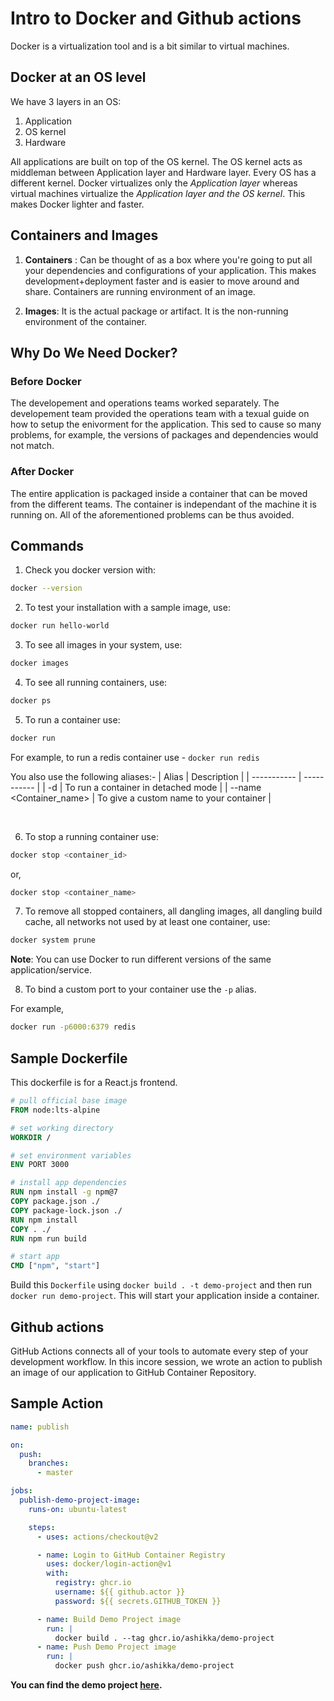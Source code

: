 # Intro to Docker and Github actions

Docker is a virtualization tool and is a bit similar to virtual machines.

## Docker at an OS level
We have 3 layers in an OS: 
1. Application
2. OS kernel
3. Hardware

All applications are built on top of the OS kernel. The OS kernel acts as middleman between Application layer and Hardware layer. Every OS has a different kernel.
Docker virtualizes only the *Application layer* whereas virtual machines virtualize the *Application layer and the OS kernel*.
This makes Docker lighter and faster.

## Containers and Images

1. **Containers** : Can be thought of as a box where you're going to put all your dependencies and configurations of your application. This makes development+deployment faster and is easier to move around and share. Containers are running environment of an image. 

2. **Images**: It is the actual package or artifact. It is the non-running environment of the container. 
	
## Why Do We Need Docker? 

### Before Docker
The developement and operations teams worked separately. The developement team provided the operations team with a texual guide on how to setup the enivorment for the application. This sed to cause so many problems, for example, the versions of packages and dependencies would not match. 

### After Docker
The entire application is packaged inside a container that can be moved from the different teams. The container is independant of the machine it is running on. All of the aforementioned problems can be thus avoided.
	
## Commands	
1. Check you docker version with: 
```bash
docker --version
```
2. To test your installation with a sample image, use:
```bash
docker run hello-world
```

3. To see all images in your system, use: 
```bash
docker images
```

4. To see all running containers, use: 
```bash
docker ps
```

5. To run a container use: 

```bash
docker run
```

For example, to run a redis container use - `docker run redis`

You also use the following aliases:-
| Alias     | Description |
| ----------- | ----------- |
| -d      | To run a container in detached mode      |
| --name <Container_name>   | To give a custom name to your container       |

<br>

6. To stop a running container use: 
```bash
docker stop <container_id>
```
or,
```bash
docker stop <container_name>
```

7. To remove all stopped containers, all dangling images, all dangling build cache, all networks not used by at least one container, use:

```bash
docker system prune
```

**Note**: You can use Docker to run different versions of the same application/service.

8. To bind a custom port to your container use the `-p` alias.

For example,

```bash
docker run -p6000:6379 redis
```


## Sample Dockerfile

This dockerfile is for a React.js frontend. 

```Dockerfile
# pull official base image
FROM node:lts-alpine

# set working directory
WORKDIR /

# set environment variables 
ENV PORT 3000

# install app dependencies
RUN npm install -g npm@7
COPY package.json ./
COPY package-lock.json ./
RUN npm install
COPY . ./
RUN npm run build

# start app
CMD ["npm", "start"]
```

Build this `Dockerfile` using `docker build . -t demo-project` and then run `docker run demo-project`. This will start your application inside a container. 



## Github actions
GitHub Actions connects all of your tools to automate every step of your development workflow.
In this incore session, we wrote an action to publish an image of our application to GitHub Container Repository.

## Sample Action

```yml
name: publish

on:
  push:
    branches:
      - master

jobs:
  publish-demo-project-image:
    runs-on: ubuntu-latest

    steps:
      - uses: actions/checkout@v2

      - name: Login to GitHub Container Registry
        uses: docker/login-action@v1
        with:
          registry: ghcr.io
          username: ${{ github.actor }}
          password: ${{ secrets.GITHUB_TOKEN }}

      - name: Build Demo Project image
        run: |
          docker build . --tag ghcr.io/ashikka/demo-project
      - name: Push Demo Project image
        run: |
          docker push ghcr.io/ashikka/demo-project
```

**You can find the demo project [here](https://github.com/ashikka/demo-project).**